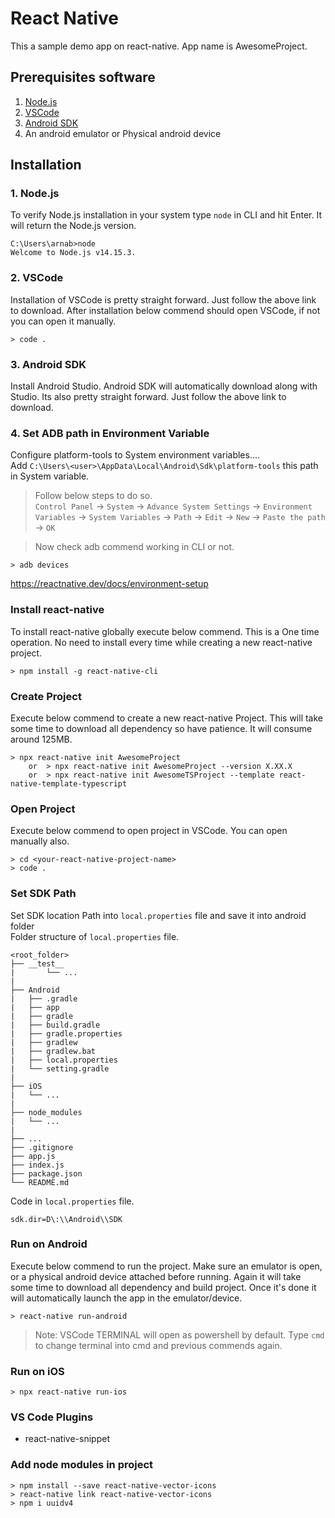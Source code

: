 # React Native
This a sample demo app on react-native. App name is AwesomeProject.

## Prerequisites software
1. [Node.js](https://nodejs.org/en/)
2. [VSCode](https://code.visualstudio.com/download)
3. [Android SDK](https://developer.android.com/studio)
4. An android emulator or Physical android device

## Installation
### 1. Node.js
To verify Node.js installation in your system type `node` in CLI and hit Enter. It will return the Node.js version.
```CLI
C:\Users\arnab>node
Welcome to Node.js v14.15.3.
```
### 2. VSCode
Installation of VSCode is pretty straight forward. Just follow the above link to download. After installation below commend should open VSCode, if not you can open it manually.
```CLI
> code .
```
### 3. Android SDK
Install Android Studio. Android SDK will automatically download along with Studio. Its also pretty straight forward. Just follow the above link to download.
### 4. Set ADB path in Environment Variable
Configure platform-tools to System environment variables....    
Add `C:\Users\<user>\AppData\Local\Android\Sdk\platform-tools` this path in System variable.
>Follow below steps to do so.   
`Control Panel` -> `System` -> `Advance System Settings` -> `Environment Variables` -> `System Variables` -> `Path` -> `Edit` -> `New` -> `Paste the path` -> `OK`  

>Now check adb commend working in CLI or not.
```CLI
> adb devices
```
https://reactnative.dev/docs/environment-setup

### Install react-native
To install react-native globally execute below commend. This is a One time operation. No need to install every time while creating a new react-native project.
```CLI
> npm install -g react-native-cli
```
### Create Project
Execute below commend to create a new react-native Project. This will take some time to download all dependency so have patience. It will consume around 125MB.
```
> npx react-native init AwesomeProject
    or  > npx react-native init AwesomeProject --version X.XX.X
    or  > npx react-native init AwesomeTSProject --template react-native-template-typescript
```
### Open Project
Execute below commend to open project in VSCode. You can open manually also.
```
> cd <your-react-native-project-name>
> code .
```
### Set SDK Path
Set SDK location Path into `local.properties` file and save it into android folder        
Folder structure of `local.properties` file.
```
<root_folder>
├── __test__
|       └── ...
|
├── Android
|   ├── .gradle
|   ├── app
|   ├── gradle
|   ├── build.gradle
|   ├── gradle.properties
|   ├── gradlew
|   ├── gradlew.bat
|   ├── local.properties
|   └── setting.gradle
|
├── iOS
|   └── ...
|
├── node_modules
|   └── ...
|
├── ...
├── .gitignore
├── app.js
├── index.js
├── package.json
└── README.md

```
Code in `local.properties` file.
```
sdk.dir=D\:\\Android\\SDK
```
### Run on Android
Execute below commend to run the project. Make sure an emulator is open, or a physical android device attached before running. Again it will take some time to download all dependency and build project. Once it's done it will automatically launch the app in the emulator/device.
```CLI
> react-native run-android
```
> Note: VSCode TERMINAL will open as powershell by default. Type `cmd` to change terminal into cmd and previous commends again.
### Run on iOS
```CLI
> npx react-native run-ios
```
### VS Code Plugins
* react-native-snippet

### Add node modules in project
```CLI
> npm install --save react-native-vector-icons
> react-native link react-native-vector-icons
> npm i uuidv4
```
